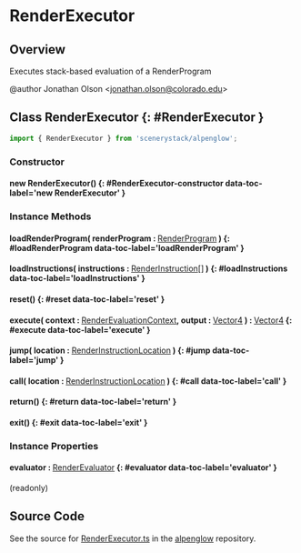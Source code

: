 # RenderExecutor

## Overview

Executes stack-based evaluation of a RenderProgram

@author Jonathan Olson &lt;jonathan.olson@colorado.edu&gt;

## Class RenderExecutor {: #RenderExecutor }


```js
import { RenderExecutor } from 'scenerystack/alpenglow';
```
### Constructor

#### new RenderExecutor() {: #RenderExecutor-constructor data-toc-label='new RenderExecutor' }

### Instance Methods

#### loadRenderProgram( renderProgram : <span style="font-weight: 400;">[RenderProgram](../alpenglow/RenderProgram.md)</span> ) {: #loadRenderProgram data-toc-label='loadRenderProgram' }

#### loadInstructions( instructions : <span style="font-weight: 400;">[RenderInstruction](../alpenglow/RenderInstruction.md)[]</span> ) {: #loadInstructions data-toc-label='loadInstructions' }

#### reset() {: #reset data-toc-label='reset' }

#### execute( context : <span style="font-weight: 400;">[RenderEvaluationContext](../alpenglow/RenderEvaluationContext.md)</span>, output : <span style="font-weight: 400;">[Vector4](../dot/Vector4.md)</span> ) : <span style="font-weight: 400;">[Vector4](../dot/Vector4.md)</span> {: #execute data-toc-label='execute' }

#### jump( location : <span style="font-weight: 400;">[RenderInstructionLocation](../alpenglow/RenderInstruction.md#RenderInstructionLocation)</span> ) {: #jump data-toc-label='jump' }

#### call( location : <span style="font-weight: 400;">[RenderInstructionLocation](../alpenglow/RenderInstruction.md#RenderInstructionLocation)</span> ) {: #call data-toc-label='call' }

#### return() {: #return data-toc-label='return' }

#### exit() {: #exit data-toc-label='exit' }

### Instance Properties

#### evaluator : <span style="font-weight: 400;">[RenderEvaluator](../alpenglow/RenderProgram.md#RenderEvaluator)</span> {: #evaluator data-toc-label='evaluator' }

(readonly)



## Source Code

See the source for [RenderExecutor.ts](https://github.com/phetsims/alpenglow/blob/main/js/render-program/RenderExecutor.ts) in the [alpenglow](https://github.com/phetsims/alpenglow) repository.

